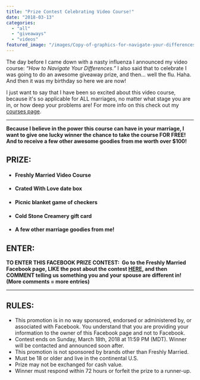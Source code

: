```yaml
---
title: "Prize Contest Celebrating Video Course!"
date: "2018-03-13"
categories: 
  - "all"
  - "giveaways"
  - "videos"
featured_image: "/images/Copy-of-graphics-for-navigate-your-differences.png"
---
```


The day before I came down with a nasty influenza I announced my video course: _“How to Navigate Your Differences.”_ I also said that to celebrate I was going to do an awesome giveaway prize, and then… well the flu. Haha. And then it was my birthday so here we are now!

I just want to say that I have been so excited about this video course, because it's so applicable for ALL marriages, no matter what stage you are in, or how deep your problems are! For more info on this check out my [courses page](https://freshlymarried.com/courses/).

* * *

**Because I believe in the power this course can have in your marriage, I want to give one lucky winner the chance to take the course FOR FREE! And to receive a few other awesome goodies from me worth over $100!**

## PRIZE:

- #### Freshly Married Video Course 
    
- #### Crated With Love date box 
    
- #### Picnic blanket game of checkers 
    
- #### Cold Stone Creamery gift card 
    
- #### A few other marriage goodies from me!
    

## ENTER:

**TO ENTER THIS FACEBOOK PRIZE CONTEST:  Go to the Freshly Married Facebook page, LIKE the post about the contest [HERE](https://www.facebook.com/freshlymarriedadventures/photos/a.622168481148527.1073741831.597872303578145/1805938459438184/?type=3&theater), and then COMMENT telling us something you and your spouse are different in! (More comments = more entries)**

* * *

## RULES:

- This promotion is in no way sponsored, endorsed or administered by, or associated with Facebook. You understand that you are providing your information to the owner of this Facebook page and not to Facebook.
- Contest ends on Sunday, March 18th, 2018 at 11:59 PM (MDT). Winner will be contacted and announced soon after.
- This promotion is not sponsored by brands other than Freshly Married.
- Must be 18 or older and live in the continental U.S.
- Prize may not be exchanged for cash value.
- Winner must respond within 72 hours or forfeit the prize to a runner-up.
